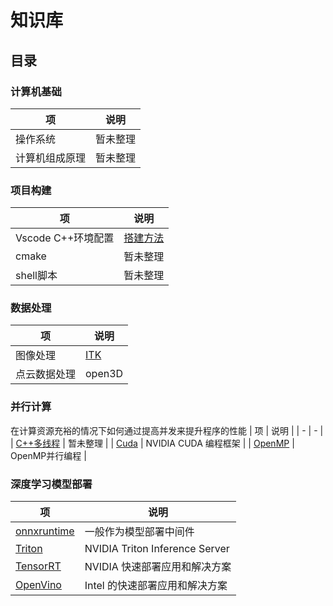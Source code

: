 # 知识库

## 目录


### 计算机基础
| 项                 | 说明  |
| - | - |
| 操作系统| 暂未整理 |
| 计算机组成原理| 暂未整理 |


### 项目构建
| 项                 | 说明  |
| - | - |
| Vscode C++环境配置| [搭建方法](https://zhuanlan.zhihu.com/p/87864677) |
| cmake| 暂未整理 |
| shell脚本| 暂未整理 |

### 数据处理
| 项                 | 说明  |
| - | - |
| 图像处理 | [ITK](./ip/itk/README.md) |
| 点云数据处理 | open3D |

### 并行计算

在计算资源充裕的情况下如何通过提高并发来提升程序的性能
| 项                 | 说明  |
| - | - |
| [C++多线程]() | 暂未整理 |
| [Cuda](./mp/CUDA/README.md) | NVIDIA CUDA 编程框架 |
| [OpenMP](./mp/OpenMP/README.md) | OpenMP并行编程 |


### 深度学习模型部署
| 项                 | 说明  |
| - | - |
| [onnxruntime](./deep/Onnxruntime/README.md) | 一般作为模型部署中间件 |
| [Triton](./deep/Triton/README.md) | NVIDIA Triton Inference Server |
| [TensorRT](./deep/TensorRT/README.md) | NVIDIA 快速部署应用和解决方案 |
| [OpenVino](./deep/OpenVino/README.md) | Intel 的快速部署应用和解决方案 |


